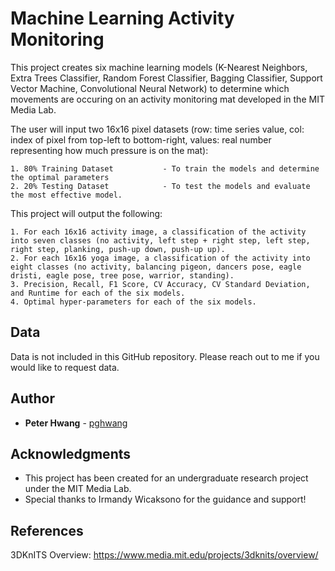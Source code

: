 # Machine Learning Activity Monitoring
This project creates six machine learning models (K-Nearest Neighbors, Extra Trees Classifier, Random Forest Classifier, Bagging Classifier, Support Vector Machine, Convolutional Neural Network) to determine which movements are occuring on an activity monitoring mat developed in the MIT Media Lab.

The user will input two 16x16 pixel datasets 
(row: time series value, col: index of pixel from top-left to bottom-right, values: real number representing how much pressure is on the mat):

    1. 80% Training Dataset           - To train the models and determine the optimal parameters
    2. 20% Testing Dataset            - To test the models and evaluate the most effective model.

This project will output the following:

    1. For each 16x16 activity image, a classification of the activity into seven classes (no activity, left step + right step, left step, right step, planking, push-up down, push-up up).
    2. For each 16x16 yoga image, a classification of the activity into eight classes (no activity, balancing pigeon, dancers pose, eagle dristi, eagle pose, tree pose, warrior, standing).
    3. Precision, Recall, F1 Score, CV Accuracy, CV Standard Deviation, and Runtime for each of the six models.
    4. Optimal hyper-parameters for each of the six models.

## Data
Data is not included in this GitHub repository. Please reach out to me if you would like to request data.

## Author
* **Peter Hwang** - [pghwang](https://github.com/pghwang)

## Acknowledgments
* This project has been created for an undergraduate research project under the MIT Media Lab.
* Special thanks to Irmandy Wicaksono for the guidance and support!

## References
3DKnITS Overview: https://www.media.mit.edu/projects/3dknits/overview/
